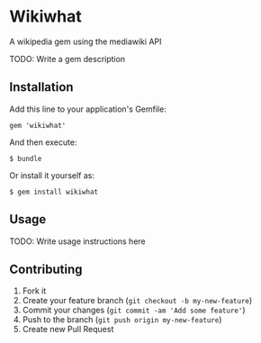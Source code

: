 Wikiwhat
========

A wikipedia gem using the mediawiki API

TODO: Write a gem description

## Installation

Add this line to your application's Gemfile:

    gem 'wikiwhat'

And then execute:

    $ bundle

Or install it yourself as:

    $ gem install wikiwhat

## Usage

TODO: Write usage instructions here

## Contributing

1. Fork it
2. Create your feature branch (`git checkout -b my-new-feature`)
3. Commit your changes (`git commit -am 'Add some feature'`)
4. Push to the branch (`git push origin my-new-feature`)
5. Create new Pull Request
